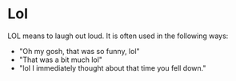 # Lol

LOL means to laugh out loud. It is often used in the following ways:

- "Oh my gosh, that was so funny, lol"
- "That was a bit much lol"
- "lol I immediately thought about that time you fell down."

